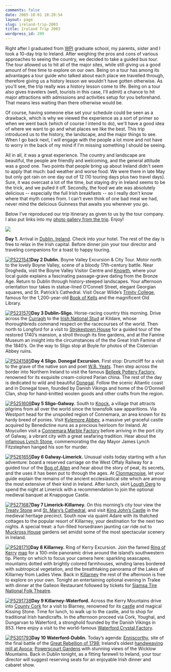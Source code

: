 ```yaml
---
comments: false
date: 2005-10-01 18:20:54
layout: page
slug: ireland-trip-2003
title: Ireland Trip 2003
wordpress_id: 209
---
```


Right after I graduated from [WPI](http://www.wpi.edu) graduate school, my parents, sister and I took a 10-day trip to Ireland. After weighing the pros and cons of various approaches to seeing the country, we decided to take a guided bus tour. The tour allowed us to hit all of the major sites, while still giving us a good amount of free time to explore on our own. Being on a tour has among its advantages a tour guide who talked about each place we travelled through, therefore giving us a history lesson we wouldn't have gotten otherwise. As you'll see, the trip really was a history lesson come to life. Being on a tour also gives travelers (well, tourists in this case, I'll admit) a chance to hit major attractions with admissions and activities setup for you beforehand. That means less waiting than there otherwise would be.

Of course, having someone else set your schedule could be seen as a drawback, which is why we viewed the experience as a sort of primer so when we went back (which of course I intend to do), we'll have a good idea of where we want to go and what places we like the best. This trip introduced us to the history, the landscape, and the major things to see. When I go back next, I will engage with the people a lot more and not have to worry in the back of my mind if I'm missing something I should be seeing.

All in all, it was a great experience. The country and landscape are beautiful, the people are friendly and welcoming, and the general attitude was a good one. Two points that people bring up about Ireland didn't seem to apply that much: bad weather and worse food. We were there in late May but only got rain on one day out of 12 (10 touring days plus two travel days). Sure, it was overcast a lot of the time, but staying dry in Ireland seems to be the trick, and we pulled it off. Secondly, the food we ate was absolutely delicious -- especially the full Irish breakfasts -- so I really don't know where that myth comes from. I can't even think of one bad meal we had, never mind the delicious Guinness that awaits you wherever you go.

Below I've reproduced our trip itinerary as given to us by the tour company. I also put links into my [photo gallery from the trip](http://www.flickr.com/photos/geldmacher/sets/72157594570197409/). Enjoy!

![](http://www.geldmacher.net/wp-images/GH-2003-big.jpg)

**Day 1.** Arrival in [Dublin, Ireland](http://en.wikipedia.org/wiki/Dublin). Check into your hotel. The rest of the day is free to relax in the Irish capital. Before dinner join your tour director and traveling companions for a toast to happy touring.

[![P5221541](http://farm1.static.flickr.com/151/410671741_eb51913f1a_t.jpg)](http://www.flickr.com/photos/geldmacher/410671741/)**Day 2 Dublin.** Boyne Valley Excursion & City Tour. Motor north to the lovely Boyne Valley, scene of a bloody 17th-century battle. Near Drogheda, visit the Boyne Valley Visitor Centre and [Knowth](http://www.knowth.com/), where your local guide explains a fascinating passage-grave dating from the Bronze Age. Return to Dublin through history-steeped landscapes. Your afternoon orientation tour takes in statue-lined O’Connell Street, elegant Georgian squares, and St. Patrick’s Cathedral. Visit Oscar Wilde’s [Trinity College](http://www.trincoll.edu/), famous for the 1,200-year-old [Book of Kells](http://en.wikipedia.org/wiki/Book_of_kells) and the magnificent Old Library.

[![P5231570](http://farm1.static.flickr.com/125/410674243_7194d42502_t.jpg)](http://www.flickr.com/photos/geldmacher/410674243/)**Day 3 Dublin-Sligo.** Horse-racing country this morning. Drive across the [Curragh](http://en.wikipedia.org/wiki/Curragh) to the [Irish National Stud](http://www.irish-national-stud.ie/) at Kildare, whose thoroughbreds command respect on the racecourses of the world. Then north to Longford for a visit to [Strokestown House](http://www.oca.ie/heritage/strokeshouse.htm) for a guided tour of the restored 1740’s mansion, a stroll through its fine gardens, and at the Famine Museum an insight into the circumstances of the the Great Irish Famine of the 1840’s. On the way to Sligo stop at Boyle for photos of the Cistercian Abbey ruins.

[![P5241585](http://farm1.static.flickr.com/163/410675839_edc392173e_t.jpg)](http://www.flickr.com/photos/geldmacher/410675839/)**Day 4 Sligo. Donegal Excursion.** First stop: Drumcliff for a visit to the grave of the native son and poet [W.B. Yeats](http://en.wikipedia.org/wiki/W._B._Yeats). Then step across the border into Northern Ireland to visit the famous [Belleek Pottery Factory](http://www.belleek.ie/), renowned for its exquisite cream-colored Parian china. The rest of the day is dedicated to wild and beautiful [Donegal](http://en.wikipedia.org/wiki/Donegal). Follow the scenic Altantic coast and in Donegal town, founded by Danish Vikings and home of the O’Donnell Clan, shop for hand-knitted woolen goods and other crafts from the region.

[![P5251608](http://farm1.static.flickr.com/184/410677216_ec33f89766_t.jpg)](http://www.flickr.com/photos/geldmacher/410677216/)**Day 5 Sligo-Galway.** South to [Knock](http://www.knock-shrine.ie/), a village that attracts pilgrims from all over the world since the townsfolk saw apparitions. Via Westport head for the unspoiled region of Connemara, an area known for its hardy breed of ponies. Visit [Kylemore Abbey](http://www.kylemoreabbey.com/), a massive yet graceful castle acquired by Benedictine nuns as a precious heirloom for Ireland. At Moycullen visit a [Connemara Marble Factory](http://www.connemaramarble.com/) before arriving in the port city of Galway, a vibrant city with a great seafaring tradition. Hear about the [infamous Lynch Stone](http://groups.msn.com/TheAthyFamilyofGalway/thelynchfamily.msnw), commemorating the day Mayor James Lynch Fitzstephen hanged his son for murder.

[![P5261655](http://farm1.static.flickr.com/149/410679516_9c9508b53b_t.jpg)](http://www.flickr.com/photos/geldmacher/410679516/)**Day 6 Galway-Limerick.** Unusual visits today starting with a fun adventure: board a reserved carriage on the West Offaly Railway for a guided tour of the [Bog of Allen](http://www.ipcc.ie/BOAsurvey1.html) and hear about the story of peat, its secrets, and the uses it has been put to through the ages. At [Clonmacnoise](http://www.iol.ie/~mcgibbon/clon/), let your guide explain the remains of the ancient ecclesiastical site which are among the most extensive of their kind in Ireland. After lunch, skirt [Lough Derg](http://en.wikipedia.org/wiki/Lough_Derg_%28Munster%29) to spend the night at Limerick with a recommendation to join the optional medieval banquet at Knappogue Castle.

[![P5271687](http://farm1.static.flickr.com/168/410681946_bb8bc4f690_t.jpg)](http://www.flickr.com/photos/geldmacher/410681946/)**Day 7 Limerick-Killarney.** On this morning’s city tour view the [Treaty Stone](http://indigo.ie/~wildgees/stone.htm) and [St. Mary’s Cathedral](http://www.cathedral.limerick.anglican.org/), and visit [King John’s Castle](http://www.teachnet.ie/mmorrin/castle/attract.htm) in the medieval heritage precinct. South now via quaint Adare with its thatched cottages to the popular resort of Killarney, your destination for the next two nights. A special treat: a fun-filled horsedrawn jaunting car ride out to [Muckross House](http://www.muckross-house.ie/) gardens set amidst some of the most spectacular scenery in Ireland.

[![P5281710](http://farm1.static.flickr.com/171/410682906_94badf8f70_t.jpg)](http://www.flickr.com/photos/geldmacher/410682906/)**Day 8 Killarney.** Ring of Kerry Excursion. Join the famed [Ring of Kerry](http://www.ringofkerrytourism.com/) [map](http://www.ringofkerrytourism.com/kerrymap.html) for a 100-mile panoramic drive around the island’s southwestern tip. Plenty on which to focus your camera here: sparkling seascapes, mountains dotted with brightly colored farmhouses, winding lanes bordered with subtropical vegetation, and the breathtaking panorama of the Lakes of Killarney from Ladies View. Back in [Killarney](http://www.killarneyonline.ie/) the rest of the afternoon is free to explore on your own. Tonight an entertaining optional evening in Tralee with dinner at the Galleon Restaurant followed by tickets for [Siamsa Tire National Folk Theatre](http://www.siamsatire.com/about.html).

[![P5291738](http://farm1.static.flickr.com/157/410684877_4070a8981a_t.jpg)](http://www.flickr.com/photos/geldmacher/410684877/)**Day 9 Killarney-Waterford.** Across the Kerry Mountains drive into [County Cork](http://www.county-cork.com/) for a visit to Blarney, renowned for its [castle](http://www.blarneycastle.ie/) and magical Kissing Stone. Time for lunch, to walk up to the castle, and to shop for traditional Irish handicrafts. In the afternoon proceed via Cork, Youghal, and Dungarvan to Waterford, a stronghold founded by the Danish Vikings in 853. Here enjoy a visit to the world-famous [Waterford Crystal Factory](http://www.waterfordvisitorcentre.com/).

[![P5301793](http://farm1.static.flickr.com/175/410687468_44ce83b488_t.jpg)](http://www.flickr.com/photos/geldmacher/410687468/)**Day 10 Waterford-Dublin.** Today’s agenda: [Enniscorthy](http://en.wikipedia.org/wiki/Enniscorthy), site of the final battle of the [Great Rebellion of 1798](http://en.wikipedia.org/wiki/1798_rebellion); Ireland’s oldest [handweaving mill at Avoca](http://www.avoca.ie/home.shtml?product_id=default); [Powerscourt Gardens](http://www.powerscourt.ie/) with stunning views of the Wicklow Mountains. Back in Dublin tonight, as a fitting farewell to Ireland, your tour director will suggest reserving seats for an enjoyable Irish dinner and cabaret show.

